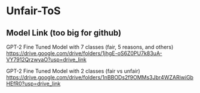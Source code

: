 # Unfair-ToS
## Model Link (too big for github)
GPT-2 Fine Tuned Model with 7 classes (fair, 5 reasons, and others) https://drive.google.com/drive/folders/1jhgE-oS6Z0PU7k83uA-VY7912QrzwyaO?usp=drive_link

GPT-2 Fine Tuned Model with 2 classes (fair vs unfair) https://drive.google.com/drive/folders/1nBBODs2f9OMMs3Jbr4WZARiwiGbHEfR0?usp=drive_link
